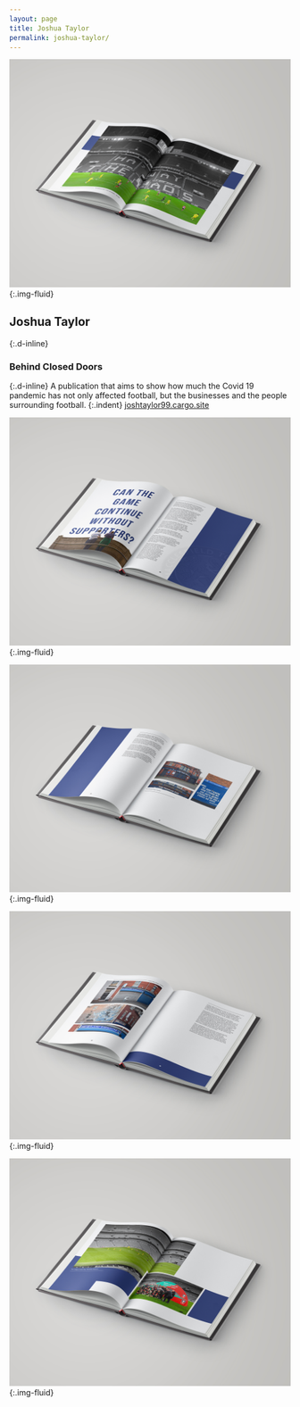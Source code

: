 ```yaml
---
layout: page
title: Joshua Taylor
permalink: joshua-taylor/
---
```

![Mock-up of a publication spread showing a photograph of an empty football stadium](../images/josh_taylor_01.jpg "Publication design artwork"){:.img-fluid}
## Joshua Taylor
{:.d-inline}
### Behind Closed Doors
{:.d-inline}
A publication that aims to show how much the Covid 19 pandemic has not only affected football, but the businesses and the people surrounding football.
{:.indent}
[joshtaylor99.cargo.site](https://joshtaylor99.cargo.site/)

![Mock-up of a publication spread showing a pull quote, can the game continue without supporters](../images/josh_taylor_02.jpg "Publication design artwork"){:.img-fluid}

![Mock-up of a publication spread showing text and photographic images](../images/josh_taylor_03.jpg "Publication design artwork"){:.img-fluid}

![Mock-up of a publication spread showing text and photographic images](../images/josh_taylor_04.jpg "Publication design artwork"){:.img-fluid}

![Mock-up of a publication spread showing photographic images](../images/josh_taylor_05.jpg "Publication design artwork"){:.img-fluid}

